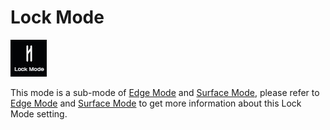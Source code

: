 # Lock Mode

![](../.gitbook/assets/lock.jpg)

This mode is a sub-mode of [Edge Mode](../mode/edge-mode.md) and [Surface Mode](../mode/surface-mode.md), please refer to [Edge Mode](../mode/edge-mode.md) and [Surface Mode](../mode/surface-mode.md) to get more information about this Lock Mode setting.

